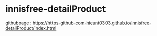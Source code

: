 # innisfree-detailProduct

githubpage : https://https-github-com-hieunt0303.github.io/innisfree-detailProduct/index.html
